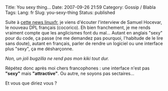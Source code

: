 Title: You sexy thing...
Date: 2007-09-26 21:59
Category: Gossip / Blabla
Tags:
Lang: fr
Slug: you-sexy-thing
Status: published

Suite à [cette news linuxfr](https://linuxfr.org/2007/05/03/22448.html), je
viens d'écouter l'interview de Samuel Hocevar, le nouveau DPL français
(cocorico). Eh bien franchement, je me rends vraiment compte que les
anglicismes font du mal... Autant en anglais "sexy" pour du code, ça passe (ne
me demandez pas pourquoi, l'habitude de le lire sans doute), autant en
français, parler de rendre un logiciel ou une interface plus "sexy", ça me
désharçonne.

*Non, un joli bugzilla ne rend pas mon kiki tout dur.*

Répétez donc après moi chers francophones : une interface n'est pas **"sexy"**
mais **"attractive"**. Ou autre, ne soyons pas sectaires...

Et vous que diriez vous ?
